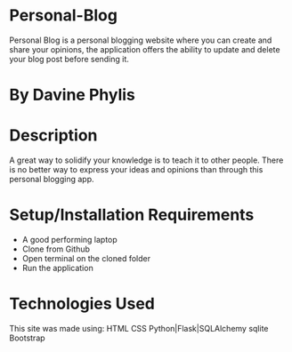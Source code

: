 # Personal-Blog
Personal Blog is a personal blogging website where you can create and share your opinions, the application offers the ability to update and delete your blog post before sending it.
# By Davine Phylis

# Description
A great way to solidify your knowledge is to teach it to other people. There is no better way to express your ideas and opinions than through this personal blogging app.

# Setup/Installation Requirements
- A good performing laptop 
- Clone from Github
- Open terminal on the cloned folder
- Run the application

# Technologies Used
This site was made using:
HTML
CSS
Python|Flask|SQLAlchemy
sqlite
Bootstrap
